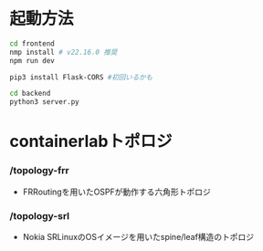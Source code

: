 # 起動方法
```bash
cd frontend
nmp install # v22.16.0 推奨
npm run dev
```

```bash
pip3 install Flask-CORS #初回いるかも

cd backend
python3 server.py
```

# containerlabトポロジ
### /topology-frr
- FRRoutingを用いたOSPFが動作する六角形トポロジ

### /topology-srl
- Nokia SRLinuxのOSイメージを用いたspine/leaf構造のトポロジ
